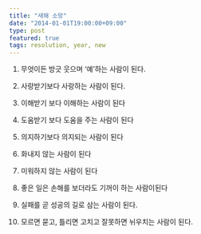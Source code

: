 ```yaml
---
title: "새해 소망"
date: "2014-01-01T19:00:00+09:00"
type: post
featured: true
tags: resolution, year, new
---
```


1. 무엇이든 방긋 웃으며 ‘예’하는 사람이 된다.

2. 사랑받기보다 사랑하는 사람이 된다.

3. 이해받기 보다 이해하는 사람이 된다

4. 도움받기 보다 도움을 주는 사람이 된다

5. 의지하기보다 의지되는 사람이 된다

6. 화내지 않는 사람이 된다

7. 미워하지 않는 사람이 된다

8. 좋은 일은 손해를 보더라도 기꺼이 하는 사람이된다

9. 실패를 곧 성공의 길로 삼는 사람이 된다.

10. 모르면 묻고, 틀리면 고치고 잘못하면 뉘우치는 사람이 된다.
